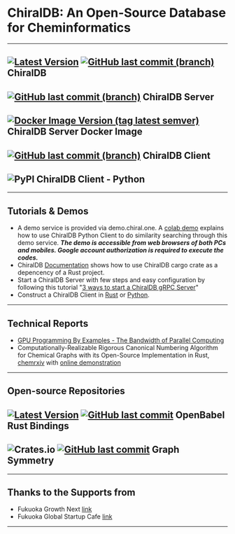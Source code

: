 
# ChiralDB: An Open-Source Database for Cheminformatics

---

## [![Latest Version](https://img.shields.io/crates/v/chiral-db.svg?style=flat-square)](https://crates.io/crates/chiral-db) [![GitHub last commit (branch)](https://img.shields.io/github/last-commit/chiral-data/chiral-db/main?style=flat-square)](https://github.com/chiral-data/chiral-db) ChiralDB

## [![GitHub last commit (branch)](https://img.shields.io/github/last-commit/chiral-data/chiral-db-grpc/main?style=flat-square)](https://github.com/chiral-data/chiral-db-grpc) ChiralDB Server
## [![Docker Image Version (tag latest semver)](https://img.shields.io/docker/v/chiraljp/chiral-db-server/latest?style=flat-square)](https://hub.docker.com/r/chiraljp/chiral-db-server) ChiralDB Server Docker Image

## [![GitHub last commit (branch)](https://img.shields.io/github/last-commit/chiral-data/chiral-db-grpc-client/main?style=flat-square)](https://github.com/chiral-data/chiral-db-grpc-client) ChiralDB Client
<!-- accessing ChiralDB services from other programming languages -->
## ![PyPI](https://img.shields.io/pypi/v/chiral_db_grpc_client) ChiralDB Client - Python

---

## Tutorials & Demos

- A demo service is provided via demo.chiral.one. A [colab demo](https://colab.research.google.com/drive/1Pz68N1ZuYaVLROZ_akZslvxNdAReZPHZ?usp=sharing) explains how to use ChiralDB Python Client to do similarity searching through this demo service. ***The demo is accessible from web browsers of both PCs and mobiles. Google account authorization is required to execute the codes.***
- ChiralDB [Documentation](https://docs.rs/chiral-db/latest/chiral_db/) shows how to use ChiralDB cargo crate as a depencency of a Rust project. 
- Start a ChiralDB Server with few steps and easy configuration by following this tutorial "[3 ways to start a ChiralDB gRPC Server](docs/chiral_db_server)"
- Construct a ChiralDB Client in [Rust](https://github.com/chiral-data/chiral-db-grpc/blob/main/src/client.rs) or [Python](https://github.com/chiral-data/chiral-db-grpc-client/tree/main/python).

---

## Technical Reports

- [GPU Programming By Examples - The Bandwidth of Parallel Computing](docs/training_gpu)
- Computationally-Realizable Rigorous Canonical Numbering Algorithm for Chemical Graphs with its Open-Source Implementation in Rust, [chemrxiv](https://chemrxiv.org/engage/chemrxiv/article-details/61498e006fc3a86839a79037) with [online demonstration](https://m67wz.sse.codesandbox.io) 

---

## Open-source Repositories

## [![Latest Version](https://img.shields.io/crates/v/openbabel.svg)](https://crates.io/crates/openbabel) [![GitHub last commit](https://img.shields.io/github/last-commit/rogerwq/openbabel-rust)](https://github.com/rogerwq/openbabel-rust) OpenBabel Rust Bindings
## ![Crates.io](https://img.shields.io/crates/v/graph-symmetry?style=flat-square) [![GitHub last commit](https://img.shields.io/github/last-commit/chiral-data/rust-graph-symmetry?style=flat-square)](https://github.com/chiral-data/rust-graph-symmetry) Graph Symmetry

---

## Thanks to the Supports from
- Fukuoka Growth Next [link](https://growth-next.com/)
- Fukuoka Global Startup Cafe [link](https://startupcafe.jp/en/top-en/)

---